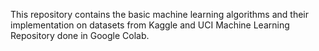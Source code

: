 This repository contains the basic machine learning algorithms and their implementation on datasets from Kaggle and UCI Machine Learning Repository done in Google Colab.
